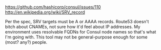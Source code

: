 https://github.com/hashicorp/consul/issues/110
http://en.wikipedia.org/wiki/SRV_record

Per the spec, SRV targets must be A or AAAA records.  Route53 doesn't bitch
about CNAMEs, not sure how it'd feel about IP addresses.  My environment uses
resolvable FQDNs for Consul node names so that's what I'm going with.  This tool
may not be general-purpose enough for some (most? any?) people.
